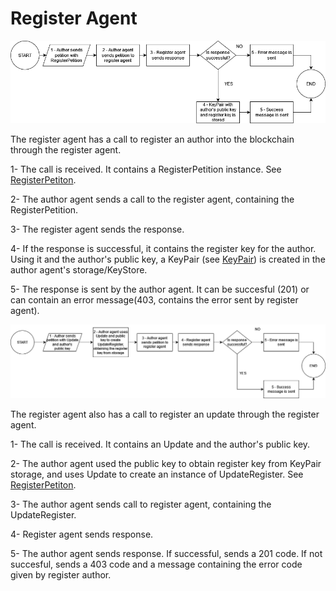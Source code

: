 # Register Agent

![Register Author](AuthorAgentAuthorRegister.drawio.png?raw=true "Register author")

The register agent has a call to register an author into the blockchain through the register agent.

1- The call is received. It contains a RegisterPetition instance. See [RegisterPetiton](../../DataStructures/RegisterAuthorStructures).

2- The author agent sends a call to the register agent, containing the RegisterPetition.

3- The register agent sends the response.

4- If the response is successful, it contains the register key for the author. Using it and the author's public key, a KeyPair (see [KeyPair](../../DataStructures/RegisterAuthorStructures))
is created in the author agent's storage/KeyStore.

5- The response is sent by the author agent. It can be succesful (201) or can contain an error message(403, contains the error sent by register agent).

![Register Update](AuthorAgentUpdateRegister.drawio.png?raw=true "Register Update")

The register agent also has a call to register an update through the register agent.

1- The call is received. It contains an Update and the author's public key.

2- The author agent used the public key to obtain register key from KeyPair storage, and uses Update to create an instance of UpdateRegister.
See [RegisterPetiton](../../DataStructures/Update).

3- The author agent sends call to register agent, containing the UpdateRegister.

4- Register agent sends response.

5- The author agent sends response. If successful, sends a 201 code. If not succesful, sends a 403 code and a message containing the error code
given by register author.